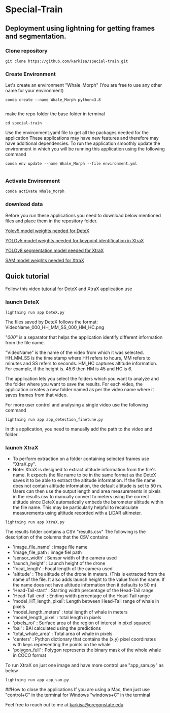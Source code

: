 # Special-Train
## Deployment using lightning for getting frames and segmentation.


### Clone repository


```
git clone https://github.com/karkisa/special-train.git
```
### Create Environment
Let's create an environment "Whale_Morph" (You are free to use any other name for your environment)


```
conda create --name Whale_Morph python=3.8


```


make the repo folder the base folder in terminal


```
cd special-train
```


Use the environment.yaml file to get all the packages needed for the application
These applications may have new features and therefore may have additional dependencies. To run the application smoothly update the environment in which you will be running this application using the following command


```
conda env update --name Whale_Morph --file environment.yml


```


### Activate Environment
```
conda activate Whale_Morph
```


### download data


Before you run these applications you need to download below mentioned files and place them in the repository folder.


[Yolov5 model weights needed for DeteX](https://oregonstate.box.com/s/4bl2pr0xuygbai8gu97hajjs0ihprc7w)


[YOLOv5 model weights needed for keypoint identification in XtraX](https://oregonstate.box.com/s/20r8c3peu6drogsrqt3sq2cmfl5f2s3t)


[YOLOv8 segmentation model needed for XtraX](https://oregonstate.box.com/s/fedsup6yhfoi7epx7gucgfexl71amqp7)


[SAM model weights needed for XtraX](https://oregonstate.box.com/s/oltsl30mxvmqvsb7xvpzssxyu3y775pe)


## Quick tutorial


Follow this video [tutorial](https://media.oregonstate.edu/media/1_01o1wp56) for DeteX and XtraX application use


### launch DeteX


```
lightning run app DeteX.py
```


The files saved by DeteX follows the format:
VideoName_000_HH_MM_SS_000_HM_HC.png


"_000_" is a separator that helps the application identify different information from the file name.


“VideoName” is the name of the video from which it was selected. HH_MM_SS is the time stamp where HH refers to hours, MM refers to minutes and SS refers to seconds. HM_HC captures altitude information. For example, if the height is. 45.6 then HM is 45 and HC is 6. 


The application lets you select the folders which you want to analyze and the folder where you want to save the results. For each video, the application creates a new folder named as per the video name where it saves frames from that video.


For more user control and analysing a single video use the following command
```
lightning run app app_detection_finetune.py
```
In this application, you need to manually add the path to the video and folder.


### launch XtraX




* To perform extraction on a folder containing selected frames use "XtraX.py".
* Note: XtraX is designed to extract altitude information from the file's name. It expects the file name to be in the same format as the DeteX saves it to be able to extract the altitude information. If the file name does not contain altitude information, the default altitude is set to 50 m. Users can then use the output length and area measurements in pixels in the results.csv to manually convert to meters using the correct altitude since DeteX automatically embeds the barometer altitude within the file name. This may be particularly helpful to recalculate measurements using altitude recorded with a LiDAR altimeter.


```
lightning run app XtraX.py
```

The results folder contains a CSV "results.csv"
The following is the description of the columns that the CSV contains

* 'image_file_name'      : image file name
* 'image_file_path       : image fiel path
* 'sensor_width'         : Sensor width of the camera used
* 'launch_height'        : Launch height of the drone
* 'focal_length'         : Focal length of the camera used      
* 'altitude'             : The altitude of the drone in meters. (This is extracted from the name of the file. It also adds launch height to the value from the name. If the name does not have altitude information then it defaults to 50 m)
* 'Head-Tail-start'      : Starting width percentage of the Head-Tail range
* 'Head-Tail-end'        : Ending width percentage of the Head-Tail range
* 'model_HT_length_pixel': Length between Head-Tail range of whale in pixels
* 'model_length_meters'  : total length of whale in meters 
* 'model_length_pixel'   : total length in pixels
* 'pixels_roi'           : Surface area of the region of interest in pixel squared
* 'bai'                  : BAI calculated using the predictions
* 'total_whale_area'     : Total area of whale in pixels         
* 'centers'              : Python dictionary that contains the (x,y) pixel coordinates with keys representing the points on the whale
* 'polygon_full'         : Polygon represents the binary mask of the whole whale in COCO format



To run XtraX on just one image and have more control use "app_sam.py" as below
```
lightning run app app_sam.py
```


##How to close the applications
If you are using a Mac, then just use "control+C" in the terminal for Windows "windows+C" in the terminal


Feel free to reach out to me at karkisa@oregonstate.edu


